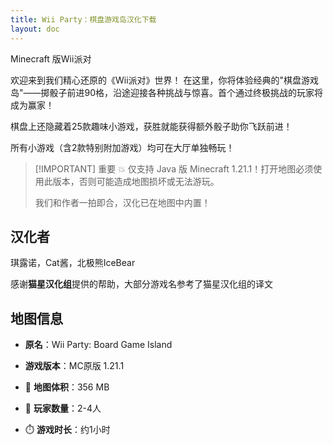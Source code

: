 ```yaml
---
title: Wii Party：棋盘游戏岛汉化下载
layout: doc
---
```


Minecraft 版Wii派对

欢迎来到我们精心还原的《Wii派对》世界！
在这里，你将体验经典的"棋盘游戏岛"——掷骰子前进90格，沿途迎接各种挑战与惊喜。首个通过终极挑战的玩家将成为赢家！

棋盘上还隐藏着25款趣味小游戏，获胜就能获得额外骰子助你飞跃前进！

所有小游戏（含2款特别附加游戏）均可在大厅单独畅玩！

> [!IMPORTANT] 重要
> 💥 仅支持 Java 版 Minecraft 1.21.1！打开地图必须使用此版本，否则可能造成地图损坏或无法游玩。
>
> 我们和作者一拍即合，汉化已在地图中内置！

<DownloadLinks :methods="[
  { id: 'mapdl', text: '下载地图与汉化', icon: '/imgs/svg/curseforge.svg', link: 'https://www.curseforge.com/minecraft/worlds/wii-party-in-mc/files/all' },
  { id: 'planetminecraft', text: '地图原帖', icon: '/imgs/svg/curseforge.svg', link: 'https://www.curseforge.com/minecraft/worlds/wii-party-in-mc' }
]" />

## 汉化者

琪露诺，Cat酱，北极熊IceBear

感谢**猫星汉化组**提供的帮助，大部分游戏名参考了猫星汉化组的译文

## 地图信息

- **原名**：Wii Party: Board Game Island
- **游戏版本**：MC原版 1.21.1

- 📂 **地图体积**：356 MB
- 🧠 **玩家数量**：2-4人
- ⏱️ **游戏时长**：约1小时

<DocSupport />

